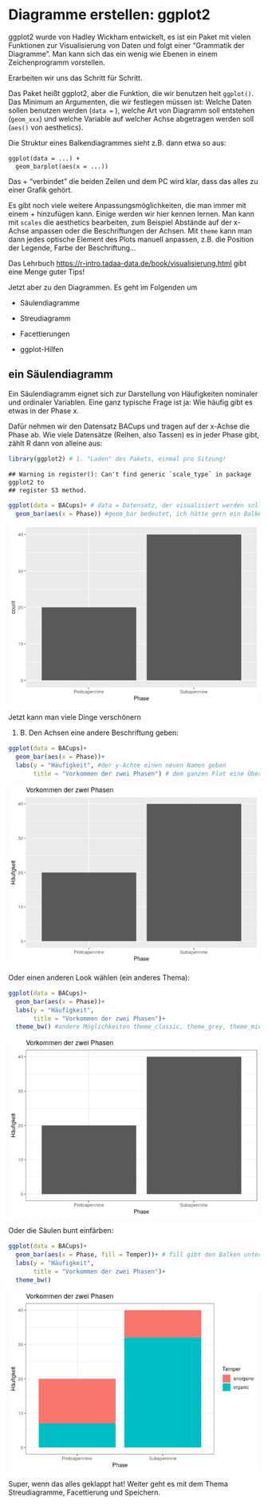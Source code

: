 # Diagramme erstellen: ggplot2

ggplot2 wurde von Hadley Wickham entwickelt, es ist ein Paket mit vielen
Funktionen zur Visualisierung von Daten und folgt einer “Grammatik der
Diagramme”. Man kann sich das ein wenig wie Ebenen in einem
Zeichenprogramm vorstellen.

Erarbeiten wir uns das Schritt für Schritt.

Das Paket heißt ggplot2, aber die Funktion, die wir benutzen heit
`ggplot()`. Das Minimum an Argumenten, die wir festlegen müssen ist:
Welche Daten sollen benutzen werden (`data =` ), welche Art von Diagramm
soll entstehen (`geom_xxx`) und welche Variable auf welcher Achse
abgetragen werden soll (`aes()` von aesthetics).

Die Struktur eines Balkendiagrammes sieht z.B. dann etwa so aus:

    ggplot(data = ...) +
      geom_barplot(aes(x = ...))
      

Das + “verbindet” die beiden Zeilen und dem PC wird klar, dass das alles
zu einer Grafik gehört.

Es gibt noch viele weitere Anpassungsmöglichkeiten, die man immer mit
einem + hinzufügen kann. Einige werden wir hier kennen lernen. Man kann
mit `scales` die aesthetics bearbeiten, zum Beispiel Abstände auf der
x-Achse anpassen oder die Beschriftungen der Achsen. Mit `theme` kann
man dann jedes optische Element des Plots manuell anpassen, z.B. die
Position der Legende, Farbe der Beschriftung…

Das Lehrbuch <https://r-intro.tadaa-data.de/book/visualisierung.html>
gibt eine Menge guter Tips!

Jetzt aber zu den Diagrammen. Es geht im Folgenden um

-   Säulendiagramme

-   Streudiagramm

-   Facettierungen

-   ggplot-Hilfen

## ein Säulendiagramm

Ein Säulendiagramm eignet sich zur Darstellung von Häufigkeiten
nominaler und ordinaler Variablen. Eine ganz typische Frage ist ja: Wie
häufig gibt es etwas in der Phase x.

Dafür nehmen wir den Datensatz BACups und tragen auf der x-Achse die
Phase ab. Wie viele Datensätze (Reihen, also Tassen) es in jeder Phase
gibt, zählt R dann von alleine aus:

``` r
library(ggplot2) # 1. "Laden" des Pakets, einmal pro Sitzung!
```

    ## Warning in register(): Can't find generic `scale_type` in package ggplot2 to
    ## register S3 method.

``` r
ggplot(data = BACups)+ # data = Datensatz, der visualisiert werden soll
  geom_bar(aes(x = Phase)) #geom_bar bedeutet, ich hätte gern ein Balkendiagramm, in der aesthetic wird festgelegt, dass auf der X-Achse die Angaben aus der Spalte Phase abgetragen werden
```

![](2h_Kurs_ggplot_Säulen_files/figure-markdown_github/erstes%20Säulendiagramm-1.png)

Jetzt kann man viele Dinge verschönern

1.  B. Den Achsen eine andere Beschriftung geben:

``` r
ggplot(data = BACups)+ 
  geom_bar(aes(x = Phase))+
  labs(y = "Häufigkeit", #der y-Achse einen neuen Namen geben
       title = "Vorkommen der zwei Phasen") # dem ganzen Plot eine Überschrift geben
```

![](2h_Kurs_ggplot_Säulen_files/figure-markdown_github/erstes%20Säulendiagramm%20mit%20Achsen-Titel-1.png)

Oder einen anderen Look wählen (ein anderes Thema):

``` r
ggplot(data = BACups)+ 
  geom_bar(aes(x = Phase))+ 
  labs(y = "Häufigkeit",
       title = "Vorkommen der zwei Phasen")+
  theme_bw() #andere Möglichkeiten theme_classic, theme_grey, theme_minimal
```

![](2h_Kurs_ggplot_Säulen_files/figure-markdown_github/erstes%20Säulendiagramm%20mit%20anderem%20Thema-1.png)

Oder die Säulen bunt einfärben:

``` r
ggplot(data = BACups)+ 
  geom_bar(aes(x = Phase, fill = Temper))+ # fill gibt den Balken unterschiedliche Farben, je nach den Angaben in der Spalte Temper
  labs(y = "Häufigkeit",
       title = "Vorkommen der zwei Phasen")+
  theme_bw() 
```

![](2h_Kurs_ggplot_Säulen_files/figure-markdown_github/erstes%20Säulendiagramm%20und%20jetzt%20bunt!-1.png)

Super, wenn das alles geklappt hat! Weiter geht es mit dem Thema
Streudiagramme, Facettierung und Speichern.

